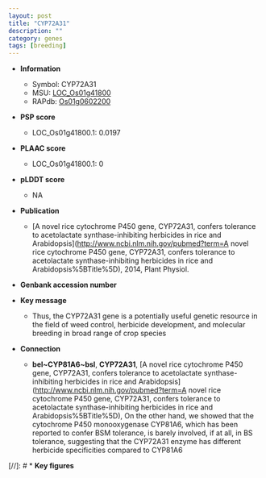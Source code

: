 ```yaml
---
layout: post
title: "CYP72A31"
description: ""
category: genes
tags: [breeding]
---
```


* **Information**  
    + Symbol: CYP72A31  
    + MSU: [LOC_Os01g41800](http://rice.plantbiology.msu.edu/cgi-bin/ORF_infopage.cgi?orf=LOC_Os01g41800)  
    + RAPdb: [Os01g0602200](http://rapdb.dna.affrc.go.jp/viewer/gbrowse_details/irgsp1?name=Os01g0602200)  

* **PSP score**  
    + LOC_Os01g41800.1: 0.0197 

* **PLAAC score**  
    + LOC_Os01g41800.1: 0 

* **pLDDT score**
    + NA


* **Publication**  
    + [A novel rice cytochrome P450 gene, CYP72A31, confers tolerance to acetolactate synthase-inhibiting herbicides in rice and Arabidopsis](http://www.ncbi.nlm.nih.gov/pubmed?term=A novel rice cytochrome P450 gene, CYP72A31, confers tolerance to acetolactate synthase-inhibiting herbicides in rice and Arabidopsis%5BTitle%5D), 2014, Plant Physiol.

* **Genbank accession number**  

* **Key message**  
    + Thus, the CYP72A31 gene is a potentially useful genetic resource in the field of weed control, herbicide development, and molecular breeding in broad range of crop species

* **Connection**  
    + __bel~CYP81A6~bsl__, __CYP72A31__, [A novel rice cytochrome P450 gene, CYP72A31, confers tolerance to acetolactate synthase-inhibiting herbicides in rice and Arabidopsis](http://www.ncbi.nlm.nih.gov/pubmed?term=A novel rice cytochrome P450 gene, CYP72A31, confers tolerance to acetolactate synthase-inhibiting herbicides in rice and Arabidopsis%5BTitle%5D), On the other hand, we showed that the cytochrome P450 monooxygenase CYP81A6, which has been reported to confer BSM tolerance, is barely involved, if at all, in BS tolerance, suggesting that the CYP72A31 enzyme has different herbicide specificities compared to CYP81A6

[//]: # * **Key figures**  


